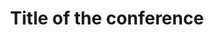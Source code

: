 ---
title: Title of the conference
start_date: Start date
end_date: End date, if its one day conference then leave it empty
location: Venue, City
url: conference website url
coc_url: code of conduct url
scholarship_url: If scholarship available add the link to it otherwise leave empty
summary: A brief summary about the conference
---